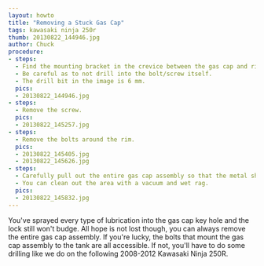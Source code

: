 ```yaml
---
layout: howto
title: "Removing a Stuck Gas Cap"
tags: kawasaki ninja 250r
thumb: 20130822_144946.jpg
author: Chuck
procedure:
- steps: 
  - Find the mounting bracket in the crevice between the gas cap and rim.  From there the spot to drill is about 1 cm inwards towards the center of the gas cap.  
  - Be careful as to not drill into the bolt/screw itself.
  - The drill bit in the image is 6 mm.
  pics:
  - 20130822_144946.jpg
- steps: 
  - Remove the screw.
  pics:
  - 20130822_145257.jpg
- steps:
  - Remove the bolts around the rim.
  pics:
  - 20130822_145405.jpg
  - 20130822_145626.jpg
- steps:
  - Carefully pull out the entire gas cap assembly so that the metal shavings from the drilling do not fall into the tank.
  - You can clean out the area with a vacuum and wet rag.
  pics:
  - 20130822_145832.jpg
---
```


You've sprayed every type of lubrication into the gas cap key hole and the lock still won't budge.  All hope is not lost though, you can always remove the entire gas cap assembly.  If you're lucky, the bolts that mount the gas cap assembly to the tank are all accessible.  If not, you'll have to do some drilling like we do on the following 2008-2012 Kawasaki Ninja 250R.
